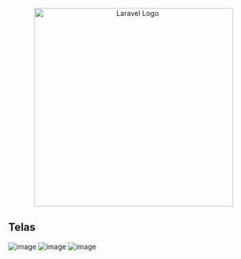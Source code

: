 <p align="center"><a href="https://laravel.com" target="_blank"><img src="https://raw.githubusercontent.com/laravel/art/master/logo-lockup/5%20SVG/2%20CMYK/1%20Full%20Color/laravel-logolockup-cmyk-red.svg" width="400" alt="Laravel Logo"></a></p>

## Telas
![image](https://github.com/user-attachments/assets/c5c66ed4-f9c8-4b8f-9a57-67b6d1a1b4be)
![image](https://github.com/user-attachments/assets/e988e30f-7a18-4663-b740-5bd3b077d7b8)
![image](https://github.com/user-attachments/assets/419beb1c-b83d-4206-b710-e00e04800197)
